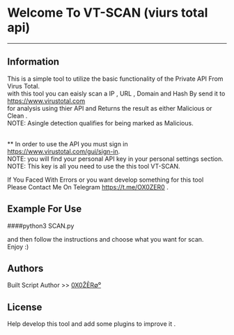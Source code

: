  # **Welcome To VT-SCAN** (viurs total api)       
-------------------------
## Information
This is a simple tool to utilize the basic functionality of the Private API From Virus Total.
</br>with this tool you can eaisly scan a IP , URL , Domain and Hash By send it to https://www.virustotal.com
</br>for analysis using thier API and Returns the result as either Malicious or Clean .
</br>NOTE: Asingle detection qualifies for being marked as Malicious.

</br>** In order to use the API you must sign in https://www.virustotal.com/gui/sign-in.
</br>NOTE: you will find your personal API key in your personal settings section.
</br>NOTE: This key is all you need to use the this tool VT-SCAN.

If You Faced With Errors or you want develop something for this tool 
    </br>  Please Contact Me On Telegram https://t.me/OX0ZER0 .
## Example For Use
  ####python3 SCAN.py 

and then follow the instructions and choose what you want for scan.
</br>Enjoy :)

## Authors
   Built Script Author >>  [0X0ŽĒR∅⁰](https://github.com/MRZER00)

## License
   Help develop this tool and add some plugins to improve it .
